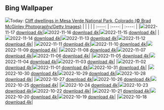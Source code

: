 ## Bing Wallpaper
![](./wallpaper/2022-11-17.jpg)Today: [Cliff dwellings in Mesa Verde National Park, Colorado (© Brad McGinley Photography/Getty Images)](./wallpaper/2022-11-17.jpg)
|      |      |      |
| :----: | :----: | :----: |
|![](./wallpaper/2022-11-17_sm.jpg)2022-11-17 [download 4k](./wallpaper/2022-11-17.jpg)|![](./wallpaper/2022-11-16_sm.jpg)2022-11-16 [download 4k](./wallpaper/2022-11-16.jpg)|![](./wallpaper/2022-11-15_sm.jpg)2022-11-15 [download 4k](./wallpaper/2022-11-15.jpg)|
|![](./wallpaper/2022-11-14_sm.jpg)2022-11-14 [download 4k](./wallpaper/2022-11-14.jpg)|![](./wallpaper/2022-11-13_sm.jpg)2022-11-13 [download 4k](./wallpaper/2022-11-13.jpg)|![](./wallpaper/2022-11-12_sm.jpg)2022-11-12 [download 4k](./wallpaper/2022-11-12.jpg)|
|![](./wallpaper/2022-11-11_sm.jpg)2022-11-11 [download 4k](./wallpaper/2022-11-11.jpg)|![](./wallpaper/2022-11-10_sm.jpg)2022-11-10 [download 4k](./wallpaper/2022-11-10.jpg)|![](./wallpaper/2022-11-09_sm.jpg)2022-11-09 [download 4k](./wallpaper/2022-11-09.jpg)|
|![](./wallpaper/2022-11-08_sm.jpg)2022-11-08 [download 4k](./wallpaper/2022-11-08.jpg)|![](./wallpaper/2022-11-07_sm.jpg)2022-11-07 [download 4k](./wallpaper/2022-11-07.jpg)|![](./wallpaper/2022-11-06_sm.jpg)2022-11-06 [download 4k](./wallpaper/2022-11-06.jpg)|
|![](./wallpaper/2022-11-05_sm.jpg)2022-11-05 [download 4k](./wallpaper/2022-11-05.jpg)|![](./wallpaper/2022-11-04_sm.jpg)2022-11-04 [download 4k](./wallpaper/2022-11-04.jpg)|![](./wallpaper/2022-11-03_sm.jpg)2022-11-03 [download 4k](./wallpaper/2022-11-03.jpg)|
|![](./wallpaper/2022-11-02_sm.jpg)2022-11-02 [download 4k](./wallpaper/2022-11-02.jpg)|![](./wallpaper/2022-11-01_sm.jpg)2022-11-01 [download 4k](./wallpaper/2022-11-01.jpg)|![](./wallpaper/2022-10-31_sm.jpg)2022-10-31 [download 4k](./wallpaper/2022-10-31.jpg)|
|![](./wallpaper/2022-10-30_sm.jpg)2022-10-30 [download 4k](./wallpaper/2022-10-30.jpg)|![](./wallpaper/2022-10-29_sm.jpg)2022-10-29 [download 4k](./wallpaper/2022-10-29.jpg)|![](./wallpaper/2022-10-28_sm.jpg)2022-10-28 [download 4k](./wallpaper/2022-10-28.jpg)|
|![](./wallpaper/2022-10-27_sm.jpg)2022-10-27 [download 4k](./wallpaper/2022-10-27.jpg)|![](./wallpaper/2022-10-26_sm.jpg)2022-10-26 [download 4k](./wallpaper/2022-10-26.jpg)|![](./wallpaper/2022-10-25_sm.jpg)2022-10-25 [download 4k](./wallpaper/2022-10-25.jpg)|
|![](./wallpaper/2022-10-24_sm.jpg)2022-10-24 [download 4k](./wallpaper/2022-10-24.jpg)|![](./wallpaper/2022-10-23_sm.jpg)2022-10-23 [download 4k](./wallpaper/2022-10-23.jpg)|![](./wallpaper/2022-10-22_sm.jpg)2022-10-22 [download 4k](./wallpaper/2022-10-22.jpg)|
|![](./wallpaper/2022-10-21_sm.jpg)2022-10-21 [download 4k](./wallpaper/2022-10-21.jpg)|![](./wallpaper/2022-10-20_sm.jpg)2022-10-20 [download 4k](./wallpaper/2022-10-20.jpg)|![](./wallpaper/2022-10-19_sm.jpg)2022-10-19 [download 4k](./wallpaper/2022-10-19.jpg)|
|![](./wallpaper/2022-10-18_sm.jpg)2022-10-18 [download 4k](./wallpaper/2022-10-18.jpg)|